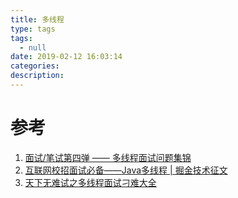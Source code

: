 ```yaml
---
title: 多线程
type: tags
tags:
  - null
date: 2019-02-12 16:03:14
categories:
description:
---
```


# 参考 #
1. [面试/笔试第四弹 —— 多线程面试问题集锦](https://blog.csdn.net/justloveyou_/article/details/78313167)
2. [互联网校招面试必备——Java多线程 | 掘金技术征文](https://juejin.im/post/5ba133126fb9a05ce02a6f12)
3. [天下无难试之多线程面试刁难大全](http://blog.51cto.com/13676067/2105547)
